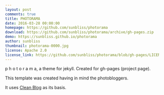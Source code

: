 ```yaml
---
layout: post
comments: true
title: PHOTORAMA
date: 2016-03-28 00:00:00
homepage: https://github.com/sunbliss/photorama
download: https://github.com/sunbliss/photorama/archive/gh-pages.zip
demo: https://sunbliss.github.io/photorama
author: sunbliss
thumbnail: photorama-0000.jpg
license: Apache 2.0
license_link: https://github.com/sunbliss/photorama/blob/gh-pages/LICENSE
---
```


p h o t o r a m a, a theme for jekyll. Created for gh-pages (project page).

This template was created having in mind the photobloggers.

It uses [Clean Blog](https://github.com/BlackrockDigital/startbootstrap-clean-blog-jekyll) as its basis.
